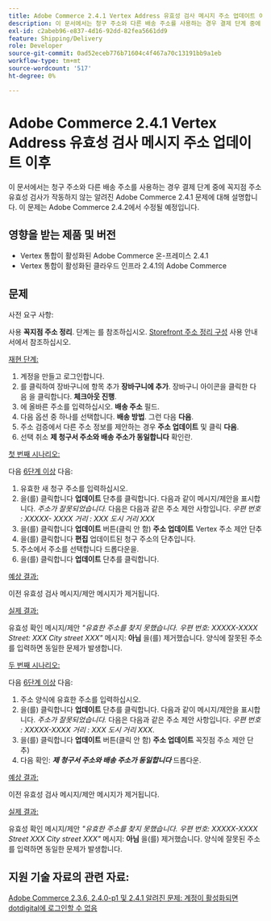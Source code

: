 ```yaml
---
title: Adobe Commerce 2.4.1 Vertex Address 유효성 검사 메시지 주소 업데이트 이후
description: 이 문서에서는 청구 주소와 다른 배송 주소를 사용하는 경우 결제 단계 중에 꼭지점 주소 유효성 검사가 작동하지 않는 알려진 Adobe Commerce 2.4.1 문제에 대해 설명합니다. 이 문제는 Adobe Commerce 2.4.2에서 수정될 예정입니다.
exl-id: c2abeb96-e837-4d16-92dd-82fea5661dd9
feature: Shipping/Delivery
role: Developer
source-git-commit: 0ad52eceb776b71604c4f467a70c13191bb9a1eb
workflow-type: tm+mt
source-wordcount: '517'
ht-degree: 0%

---
```


# Adobe Commerce 2.4.1 Vertex Address 유효성 검사 메시지 주소 업데이트 이후

이 문서에서는 청구 주소와 다른 배송 주소를 사용하는 경우 결제 단계 중에 꼭지점 주소 유효성 검사가 작동하지 않는 알려진 Adobe Commerce 2.4.1 문제에 대해 설명합니다. 이 문제는 Adobe Commerce 2.4.2에서 수정될 예정입니다.

## 영향을 받는 제품 및 버전

* Vertex 통합이 활성화된 Adobe Commerce 온-프레미스 2.4.1
* Vertex 통합이 활성화된 클라우드 인프라 2.4.1의 Adobe Commerce

## 문제

사전 요구 사항:

사용 **꼭지점 주소 정리**. 단계는 를 참조하십시오. [Storefront 주소 정리 구성](https://experienceleague.adobe.com/docs/commerce-knowledge-base/kb/troubleshooting/miscellaneous/vertex-address-cleansing-different-addresses-not-allowed.html) 사용 안내서에서 참조하십시오.

<u>재현 단계:</u>

1. 계정을 만들고 로그인합니다.
1. 를 클릭하여 장바구니에 항목 추가 **장바구니에 추가**. 장바구니 아이콘을 클릭한 다음 을 클릭합니다. **체크아웃 진행**.
1. 에 올바른 주소를 입력하십시오. **배송 주소** 필드.
1. 다음 옵션 중 하나를 선택합니다. **배송 방법**. 그런 다음 **다음**.
1. 주소 검증에서 다른 주소 정보를 제안하는 경우 **주소 업데이트** 및 클릭 **다음**.
1. 선택 취소 **제 청구서 주소와 배송 주소가 동일합니다** 확인란.

<u>첫 번째 시나리오:</u>

다음 [6단계 이상](/help/troubleshooting/miscellaneous/magento-2-4-1-vertex-address-validation-message-post-address-update.md#first_sixth) 다음:

1. 유효한 새 청구 주소를 입력하십시오.
1. 을(를) 클릭합니다 **업데이트** 단추를 클릭합니다. 다음과 같이 메시지/제안을 표시합니다. *주소가 잘못되었습니다.* 다음은 다음과 같은 주소 제안 사항입니다. *우편 번호 : XXXXX- XXXX 거리 : XXX 도시 거리 XXX*
1. 을(를) 클릭합니다 **업데이트** 버튼(클릭 안 함) **주소 업데이트** Vertex 주소 제안 단추
1. 을(를) 클릭합니다 **편집** 업데이트된 청구 주소의 단추입니다.
1. 주소에서 주소를 선택합니다 드롭다운을.
1. 을(를) 클릭합니다 **업데이트** 단추를 클릭합니다.

<u>예상 결과:</u>

이전 유효성 검사 메시지/제안 메시지가 제거됩니다.

<u>실제 결과:</u>

유효성 확인 메시지/제안 *&quot;유효한 주소를 찾지 못했습니다. 우편 번호: XXXXX-XXXX Street: XXX City street XXX&quot;* 메시지: **아님** 을(를) 제거했습니다. 양식에 잘못된 주소를 입력하면 동일한 문제가 발생합니다.

<u>두 번째 시나리오:</u>

다음 [6단계 이상](/help/troubleshooting/miscellaneous/magento-2-4-1-vertex-address-validation-message-post-address-update.md#first_sixth) 다음:

1. 주소 양식에 유효한 주소를 입력하십시오.
1. 을(를) 클릭합니다 **업데이트** 단추를 클릭합니다. 다음과 같이 메시지/제안을 표시합니다. *주소가 잘못되었습니다.* 다음은 다음과 같은 주소 제안 사항입니다. *우편 번호 : XXXXX-XXXX 거리 : XXX 도시 거리 XXX*.
1. 을(를) 클릭합니다 **업데이트** 버튼(클릭 안 함) **주소 업데이트** 꼭짓점 주소 제안 단추)
1. 다음 확인: ***제 청구서 주소와 배송 주소가 동일합니다*** 드롭다운.

<u>예상 결과:</u>

이전 유효성 검사 메시지/제안 메시지가 제거됩니다.

<u>실제 결과:</u>

유효성 확인 메시지/제안 *&quot;유효한 주소를 찾지 못했습니다. 우편 번호: XXXXX-XXXX Street XXX City street XXX&quot;* 메시지: **아님** 을(를) 제거했습니다. 양식에 잘못된 주소를 입력하면 동일한 문제가 발생합니다.

## 지원 기술 자료의 관련 자료:

[Adobe Commerce 2.3.6, 2.4.0-p1 및 2.4.1 알려진 문제: 계정이 활성화되면 dotdigital에 로그인할 수 없음](/help/troubleshooting/miscellaneous/magento-2-3-6-2-4-0-p1-2-4-1-known-issue-dotdigital-login.md)
